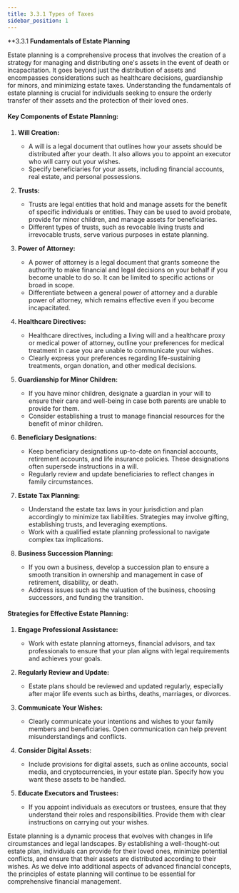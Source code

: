 ```yaml
---
title: 3.3.1 Types of Taxes
sidebar_position: 1
---
```


**3.3.1 **Fundamentals of Estate Planning**

Estate planning is a comprehensive process that involves the creation of a strategy for managing and distributing one's assets in the event of death or incapacitation. It goes beyond just the distribution of assets and encompasses considerations such as healthcare decisions, guardianship for minors, and minimizing estate taxes. Understanding the fundamentals of estate planning is crucial for individuals seeking to ensure the orderly transfer of their assets and the protection of their loved ones.

#### **Key Components of Estate Planning:**

1. **Will Creation:**
   - A will is a legal document that outlines how your assets should be distributed after your death. It also allows you to appoint an executor who will carry out your wishes.
   - Specify beneficiaries for your assets, including financial accounts, real estate, and personal possessions.

2. **Trusts:**
   - Trusts are legal entities that hold and manage assets for the benefit of specific individuals or entities. They can be used to avoid probate, provide for minor children, and manage assets for beneficiaries.
   - Different types of trusts, such as revocable living trusts and irrevocable trusts, serve various purposes in estate planning.

3. **Power of Attorney:**
   - A power of attorney is a legal document that grants someone the authority to make financial and legal decisions on your behalf if you become unable to do so. It can be limited to specific actions or broad in scope.
   - Differentiate between a general power of attorney and a durable power of attorney, which remains effective even if you become incapacitated.

4. **Healthcare Directives:**
   - Healthcare directives, including a living will and a healthcare proxy or medical power of attorney, outline your preferences for medical treatment in case you are unable to communicate your wishes.
   - Clearly express your preferences regarding life-sustaining treatments, organ donation, and other medical decisions.

5. **Guardianship for Minor Children:**
   - If you have minor children, designate a guardian in your will to ensure their care and well-being in case both parents are unable to provide for them.
   - Consider establishing a trust to manage financial resources for the benefit of minor children.

6. **Beneficiary Designations:**
   - Keep beneficiary designations up-to-date on financial accounts, retirement accounts, and life insurance policies. These designations often supersede instructions in a will.
   - Regularly review and update beneficiaries to reflect changes in family circumstances.

7. **Estate Tax Planning:**
   - Understand the estate tax laws in your jurisdiction and plan accordingly to minimize tax liabilities. Strategies may involve gifting, establishing trusts, and leveraging exemptions.
   - Work with a qualified estate planning professional to navigate complex tax implications.

8. **Business Succession Planning:**
   - If you own a business, develop a succession plan to ensure a smooth transition in ownership and management in case of retirement, disability, or death.
   - Address issues such as the valuation of the business, choosing successors, and funding the transition.

#### **Strategies for Effective Estate Planning:**

1. **Engage Professional Assistance:**
   - Work with estate planning attorneys, financial advisors, and tax professionals to ensure that your plan aligns with legal requirements and achieves your goals.
   
2. **Regularly Review and Update:**
   - Estate plans should be reviewed and updated regularly, especially after major life events such as births, deaths, marriages, or divorces.
   
3. **Communicate Your Wishes:**
   - Clearly communicate your intentions and wishes to your family members and beneficiaries. Open communication can help prevent misunderstandings and conflicts.

4. **Consider Digital Assets:**
   - Include provisions for digital assets, such as online accounts, social media, and cryptocurrencies, in your estate plan. Specify how you want these assets to be handled.

5. **Educate Executors and Trustees:**
   - If you appoint individuals as executors or trustees, ensure that they understand their roles and responsibilities. Provide them with clear instructions on carrying out your wishes.

Estate planning is a dynamic process that evolves with changes in life circumstances and legal landscapes. By establishing a well-thought-out estate plan, individuals can provide for their loved ones, minimize potential conflicts, and ensure that their assets are distributed according to their wishes. As we delve into additional aspects of advanced financial concepts, the principles of estate planning will continue to be essential for comprehensive financial management.